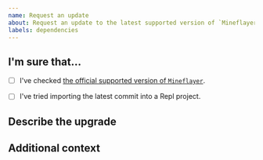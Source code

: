 ```yaml
---
name: Request an update
about: Request an update to the latest supported version of `Mineflayer`.
labels: dependencies
---
```



## I'm sure that...
- [ ] I've checked [the official supported version of `Mineflayer`](https://github.com/PrismarineJS/mineflayer#features).
- [ ] I've tried importing the latest commit into a Repl project.


## Describe the upgrade
<!--
A clear and concise description of what the upgrade is.
EX: I wanna upgrade `mineflayer` to the official supported version `1.20.1`.
-->


## Additional context
<!-- Add any other context about the bug here. -->